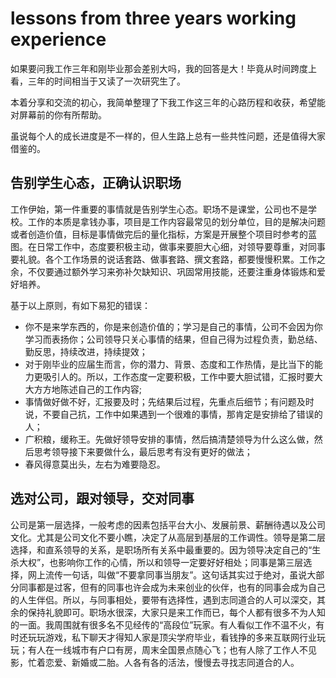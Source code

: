 # lessons from three years working experience

如果要问我工作三年和刚毕业那会差别大吗，我的回答是大！毕竟从时间跨度上看，三年的时间相当于又读了一次研究生了。

本着分享和交流的初心，我简单整理了下我工作这三年的心路历程和收获，希望能对屏幕前的你有所帮助。

虽说每个人的成长进度是不一样的，但人生路上总有一些共性问题，还是值得大家借鉴的。

## 告别学生心态，正确认识职场

工作伊始，第一件重要的事情就是告别学生心态。职场不是课堂，公司也不是学校。工作的本质是拿钱办事，项目是工作内容最常见的划分单位，目的是解决问题或者创造价值，目标是事情做完后的量化指标，方案是开展整个项目时参考的蓝图。在日常工作中，态度要积极主动，做事来要胆大心细，对领导要尊重，对同事要礼貌。各个工作场景的说话套路、做事套路、撰文套路，都要慢慢积累。工作之余，不仅要通过额外学习来弥补欠缺知识、巩固常用技能，还要注重身体锻炼和爱好培养。

基于以上原则，有如下易犯的错误：

- 你不是来学东西的，你是来创造价值的；学习是自己的事情，公司不会因为你学习而表扬你；公司领导只关心事情的结果，但自己得为过程负责，勤总结、勤反思，持续改进，持续提效；
- 对于刚毕业的应届生而言，你的潜力、背景、态度和工作热情，是比当下的能力更吸引人的。所以，工作态度一定要积极，工作中要大胆试错，汇报时要大大方方地陈述自己的工作内容;
- 事情做好做不好，汇报要及时；先结果后过程，先重点后细节；有问题及时说，不要自己抗，工作中如果遇到一个很难的事情，那肯定是安排给了错误的人；
- 广积粮，缓称王。先做好领导安排的事情，然后搞清楚领导为什么这么做，然后思考领导接下来要做什么，最后思考有没有更好的做法；
- 春风得意莫出头，左右为难要隐忍。

## 选对公司，跟对领导，交对同事

公司是第一层选择，一般考虑的因素包括平台大小、发展前景、薪酬待遇以及公司文化。尤其是公司文化不要小瞧，决定了从高层到基层的工作调性。领导是第二层选择，和直系领导的关系，是职场所有关系中最重要的。因为领导决定自己的“生杀大权”，也影响你工作的心情，所以和领导一定要好好相处；同事是第三层选择，网上流传一句话，叫做“不要拿同事当朋友”。这句话其实过于绝对，虽说大部分同事都是过客，但有的同事也许会成为未来创业的伙伴，也有的同事会成为自己的人生伴侣。所以，与同事相处，要带有选择性，遇到志同道合的人可以深交，其余的保持礼貌即可。职场水很深，大家只是来工作而已，每个人都有很多不为人知的一面。我周围就有很多名不见经传的“高段位”玩家。有人看似工作不温不火，有时还玩玩游戏，私下聊天才得知人家是顶尖学府毕业，看钱挣的多来互联网行业玩玩；有人在一线城市有户口有房，周末全国景点随心飞；也有人除了工作人不见影，忙着恋爱、新婚或二胎。人各有各的活法，慢慢去寻找志同道合的人。
